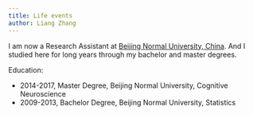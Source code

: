 ```yaml
---
title: Life events
author: Liang Zhang
---
```


I am now a Research Assistant at [Beijing Normal University, China](http://www.bnu.edu.cn/xxgk/xxjj/index.html). And I studied here for long years through my bachelor and master degrees.

Education:

* 2014-2017, Master Degree, Beijing Normal University, Cognitive Neuroscience
* 2009-2013, Bachelor Degree, Beijing Normal University, Statistics
